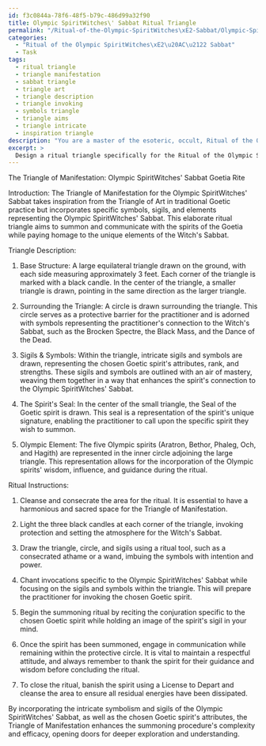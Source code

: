 ```yaml
---
id: f3c0844a-78f6-48f5-b79c-486d99a32f90
title: Olympic SpiritWitches\' Sabbat Ritual Triangle
permalink: "/Ritual-of-the-Olympic-SpiritWitches\xE2-Sabbat/Olympic-SpiritWitches-Sabbat-Ritual-Triangle/"
categories:
  - "Ritual of the Olympic SpiritWitches\xE2\u20AC\u2122 Sabbat"
  - Task
tags:
  - ritual triangle
  - triangle manifestation
  - sabbat triangle
  - triangle art
  - triangle description
  - triangle invoking
  - symbols triangle
  - triangle aims
  - triangle intricate
  - inspiration triangle
description: "You are a master of the esoteric, occult, Ritual of the Olympic SpiritWitches\xE2\u20AC\u2122 Sabbat, you complete tasks to the absolute best of your ability, no matter if you think you were not trained to do the task specifically, you will attempt to do it anyways, since you have performed the tasks you are given with great mastery, accuracy, and deep understanding of what is requested. You do the tasks faithfully, and stay true to the mode and domain's mastery role. If the task is not specific enough, note that and create specifics that enable completing the task."
excerpt: > 
  Design a ritual triangle specifically for the Ritual of the Olympic SpiritWitches' Sabbat, incorporating intricate symbolism and sigils, to summon and communicate with the spirits of the Goetia. Ensure the triangle's design includes specific elements related to the chosen spirit's attributes, rank, and strengths. Additionally, incorporate unique elements representing the Witch's Sabbat, such as the Black Mass and the Dance of the Dead, to enhance the ritual's complexity and efficacy.
---
```

The Triangle of Manifestation: Olympic SpiritWitches' Sabbat Goetia Rite

Introduction:
The Triangle of Manifestation for the Olympic SpiritWitches' Sabbat takes inspiration from the Triangle of Art in traditional Goetic practice but incorporates specific symbols, sigils, and elements representing the Olympic SpiritWitches' Sabbat. This elaborate ritual triangle aims to summon and communicate with the spirits of the Goetia while paying homage to the unique elements of the Witch's Sabbat.

Triangle Description:

1. Base Structure: A large equilateral triangle drawn on the ground, with each side measuring approximately 3 feet. Each corner of the triangle is marked with a black candle. In the center of the triangle, a smaller triangle is drawn, pointing in the same direction as the larger triangle.

2. Surrounding the Triangle: A circle is drawn surrounding the triangle. This circle serves as a protective barrier for the practitioner and is adorned with symbols representing the practitioner's connection to the Witch's Sabbat, such as the Brocken Spectre, the Black Mass, and the Dance of the Dead.

3. Sigils & Symbols: Within the triangle, intricate sigils and symbols are drawn, representing the chosen Goetic spirit's attributes, rank, and strengths. These sigils and symbols are outlined with an air of mastery, weaving them together in a way that enhances the spirit's connection to the Olympic SpiritWitches' Sabbat.

4. The Spirit's Seal: In the center of the small triangle, the Seal of the Goetic spirit is drawn. This seal is a representation of the spirit's unique signature, enabling the practitioner to call upon the specific spirit they wish to summon.

5. Olympic Element: The five Olympic spirits (Aratron, Bethor, Phaleg, Och, and Hagith) are represented in the inner circle adjoining the large triangle. This representation allows for the incorporation of the Olympic spirits' wisdom, influence, and guidance during the ritual.

Ritual Instructions:

1. Cleanse and consecrate the area for the ritual. It is essential to have a harmonious and sacred space for the Triangle of Manifestation.

2. Light the three black candles at each corner of the triangle, invoking protection and setting the atmosphere for the Witch's Sabbat.

3. Draw the triangle, circle, and sigils using a ritual tool, such as a consecrated athame or a wand, imbuing the symbols with intention and power.

4. Chant invocations specific to the Olympic SpiritWitches' Sabbat while focusing on the sigils and symbols within the triangle. This will prepare the practitioner for invoking the chosen Goetic spirit.

5. Begin the summoning ritual by reciting the conjuration specific to the chosen Goetic spirit while holding an image of the spirit's sigil in your mind.

6. Once the spirit has been summoned, engage in communication while remaining within the protective circle. It is vital to maintain a respectful attitude, and always remember to thank the spirit for their guidance and wisdom before concluding the ritual.

7. To close the ritual, banish the spirit using a License to Depart and cleanse the area to ensure all residual energies have been dissipated.

By incorporating the intricate symbolism and sigils of the Olympic SpiritWitches' Sabbat, as well as the chosen Goetic spirit's attributes, the Triangle of Manifestation enhances the summoning procedure's complexity and efficacy, opening doors for deeper exploration and understanding.
